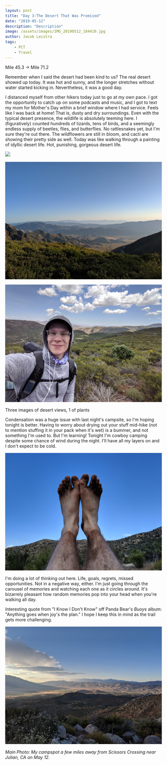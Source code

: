 ```yaml
---
layout: post
title: "Day 3:The Desert That Was Promised"
date: "2019-05-12"
description: "Description"
image: /assets/images/IMG_20190512_184410.jpg
author: Jacob Leistra
tags:
    - PCT
    - Travel
---
```

Mile 45.3 -> Mile 71.2

Remember when I said the desert had been kind to us? The real desert showed up today. It was hot and sunny, and the longer stretches without water started kicking in. Nevertheless, it was a good day.

I distanced myself from other hikers today just to go at my own pace. I got the opportunity to catch up on some podcasts and music, and I got to text my mom for Mother's Day within a brief window where I had service. Feels like I was back at home! That is, dusty and dry surroundings. Even with the typical desert presence, the wildlife is absolutely teeming here. I (figuratively) counted hundreds of lizards, tens of birds, and a seemingly endless supply of beetles, flies, and butterflies. No rattlesnakes yet, but I'm sure they're out there. The wildflowers are still in bloom, and cacti are showing their pretty side as well. Today was like walking through a painting of idyllic desert life. Hot, punishing, gorgeous desert life.

![](/assets/images/IMG_20190512_074710.jpg)

![](/assets/images/IMG_20190512_062257.jpg)

![](/assets/images/IMG_20190512_130832.jpg)

Three images of desert views, 1 of plants

Condensation was a huge issue with last night's campsite, so I'm hoping tonight is better. Having to worry about drying out your stuff mid-hike (not to mention stuffing it in your pack when it's wet) is a bummer, and not something I'm used to. But I'm learning! Tonight I'm cowboy camping despite some chance of wind during the night. I'll have all my layers on and I don't expect to be cold.

![](/assets/images/IMG_20190512_172630.jpg)

I'm doing a lot of thinking out here. Life, goals, regrets, missed opportunities. Not in a negative way, either. I'm just going through the carousel of memories and watching each one as it circles around. It's bizarrely pleasant how random memories pop into your head when you're walking all day.

Interesting quote from "I Know I Don't Know" off Panda Bear's *Buoys* album: "Anything goes when joy's the plan." I hope I keep this in mind as the trail gets more challenging.

![](/assets/images/IMG_20190512_184500.jpg)

*Main Photo: My campspot a few miles away from Scissors Crossing near Julian, CA on May 12.*

